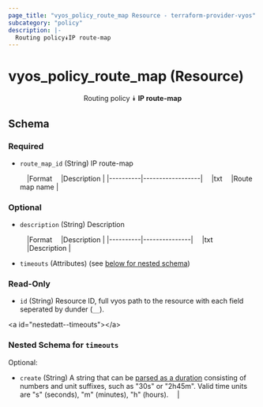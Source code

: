 ```yaml
---
page_title: "vyos_policy_route_map Resource - terraform-provider-vyos"
subcategory: "policy"
description: |-
  Routing policy⯯IP route-map
---
```


# vyos_policy_route_map (Resource)
<center>

Routing policy
⯯
**IP route-map**


</center>

## Schema

### Required

- `route_map_id` (String) IP route-map

    &emsp;|Format  &emsp;|Description     |
    |----------|------------------|
    &emsp;|txt     &emsp;|Route map name  |

### Optional

- `description` (String) Description

    &emsp;|Format  &emsp;|Description  |
    |----------|---------------|
    &emsp;|txt     &emsp;|Description  |
- `timeouts` (Attributes) (see [below for nested schema](#nestedatt--timeouts))

### Read-Only

- `id` (String) Resource ID, full vyos path to the resource with each field seperated by dunder (`__`).

&lt;a id=&#34;nestedatt--timeouts&#34;&gt;&lt;/a&gt;
### Nested Schema for `timeouts`

Optional:

- `create` (String) A string that can be [parsed as a duration](https://pkg.go.dev/time#ParseDuration) consisting of numbers and unit suffixes, such as &#34;30s&#34; or &#34;2h45m&#34;. Valid time units are &#34;s&#34; (seconds), &#34;m&#34; (minutes), &#34;h&#34; (hours).  &emsp;|
